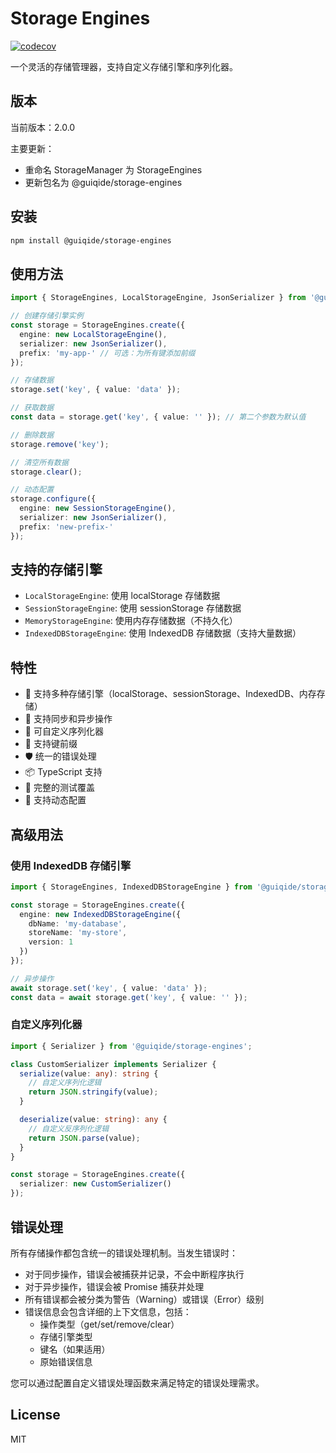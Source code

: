 # Storage Engines

[![codecov](https://codecov.io/gh/guiqide/storage-manager/branch/main/graph/badge.svg)](https://codecov.io/gh/guiqide/storage-manager)

一个灵活的存储管理器，支持自定义存储引擎和序列化器。

## 版本

当前版本：2.0.0

主要更新：
- 重命名 StorageManager 为 StorageEngines
- 更新包名为 @guiqide/storage-engines

## 安装

```bash
npm install @guiqide/storage-engines
```

## 使用方法

```typescript
import { StorageEngines, LocalStorageEngine, JsonSerializer } from '@guiqide/storage-engines';

// 创建存储引擎实例
const storage = StorageEngines.create({
  engine: new LocalStorageEngine(),
  serializer: new JsonSerializer(),
  prefix: 'my-app-' // 可选：为所有键添加前缀
});

// 存储数据
storage.set('key', { value: 'data' });

// 获取数据
const data = storage.get('key', { value: '' }); // 第二个参数为默认值

// 删除数据
storage.remove('key');

// 清空所有数据
storage.clear();

// 动态配置
storage.configure({
  engine: new SessionStorageEngine(),
  serializer: new JsonSerializer(),
  prefix: 'new-prefix-'
});
```

## 支持的存储引擎

- `LocalStorageEngine`: 使用 localStorage 存储数据
- `SessionStorageEngine`: 使用 sessionStorage 存储数据
- `MemoryStorageEngine`: 使用内存存储数据（不持久化）
- `IndexedDBStorageEngine`: 使用 IndexedDB 存储数据（支持大量数据）

## 特性

- 🚀 支持多种存储引擎（localStorage、sessionStorage、IndexedDB、内存存储）
- 🔄 支持同步和异步操作
- 🔧 可自定义序列化器
- 🎯 支持键前缀
- 🛡️ 统一的错误处理
- 📦 TypeScript 支持
- 🧪 完整的测试覆盖
- 🔄 支持动态配置

## 高级用法

### 使用 IndexedDB 存储引擎

```typescript
import { StorageEngines, IndexedDBStorageEngine } from '@guiqide/storage-engines';

const storage = StorageEngines.create({
  engine: new IndexedDBStorageEngine({
    dbName: 'my-database',
    storeName: 'my-store',
    version: 1
  })
});

// 异步操作
await storage.set('key', { value: 'data' });
const data = await storage.get('key', { value: '' });
```

### 自定义序列化器

```typescript
import { Serializer } from '@guiqide/storage-engines';

class CustomSerializer implements Serializer {
  serialize(value: any): string {
    // 自定义序列化逻辑
    return JSON.stringify(value);
  }

  deserialize(value: string): any {
    // 自定义反序列化逻辑
    return JSON.parse(value);
  }
}

const storage = StorageEngines.create({
  serializer: new CustomSerializer()
});
```

## 错误处理

所有存储操作都包含统一的错误处理机制。当发生错误时：

- 对于同步操作，错误会被捕获并记录，不会中断程序执行
- 对于异步操作，错误会被 Promise 捕获并处理
- 所有错误都会被分类为警告（Warning）或错误（Error）级别
- 错误信息会包含详细的上下文信息，包括：
  - 操作类型（get/set/remove/clear）
  - 存储引擎类型
  - 键名（如果适用）
  - 原始错误信息

您可以通过配置自定义错误处理函数来满足特定的错误处理需求。

## License

MIT